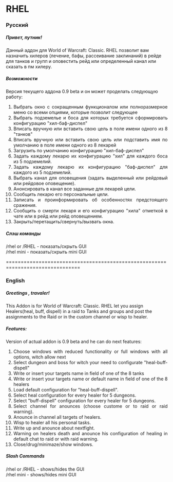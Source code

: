 <h1>RHEL</h1>
<h3>Русский</h3>
<h5>Привет, путник!</h5>
<p><div>Данный аддон для World of Warcraft: Classic. RHEL позволит вам назначить хилеров (лечение, бафы, рассеивание заклинаний) в рейде для танков и групп и оповестить рейд или определенный канал или сказать в пм хилеру. <div></p>
<h5>Возможности</h5>
<p><div>Версия текущего аддона 0.9 beta и он может проделать следующую работу:<div></p>
<ol>
<li style="text-align: justify;">Выбрать окно с сокращенным функционалом или полноразмерное меню со всеми опциями, которые позволит следующее</li>
<li style="text-align: justify;">Выбрать подземелье и боса для которых требуется сформировать конфигурацию "хил-баф-диспел"</li>
<li style="text-align: justify;">Вписать вручную или вставить свою цель в поле имени одного из 8 "танков"</li>
<li style="text-align: justify;">Вписать вручную или вставить свою цель или подставить имя по умолчанию в поле имени одного из 8 лекарей</li>
<li style="text-align: justify;">Загрузить по умолчанию конфигурацию "хил-баф-диспел"</li>
<li style="text-align: justify;">Задать каждому лекарю их конфигурацию "хил" для каждого боса из 5 подземелий.</li>
<li style="text-align: justify;">Задать каждому лекарю их конфигурацию "баф-диспел" для каждого из 5 подземелий.</li>
<li style="text-align: justify;">Выбрать канал для оповещения (задать выделенный или рейдовый или рейдовое оповещение).</li>
<li style="text-align: justify;">Анонсировать в канал все заданные для лекарей цели.</li>
<li style="text-align: justify;">Сообщить лекарю его персональные цели.</li>
<li style="text-align: justify;">Записать и проинформировать об особенностях предстоящего сражения.</li>
<li style="text-align: justify;">Сообщить о смерти лекаря и его конфигурацию "хила" отметкой в чате или в рейд или рейд оповещением.</li>
<li style="text-align: justify;">Закрыть/перетащить/свернуть/вызвать окна.</li>
</ol>
 
<h5>Слэш команды</h5>
<div>/rhel or /RHEL - показать/скрыть GUI</div>
<div>/rhel mini - показать/скрыть mini GUI</div>
  
===============================================================================

<h3>English</h3>
<h5>Greetings , travaler!</h3>
<p><div>This Addon is for World of Warcraft: Classic. RHEL let you assign Healers(heal, buff, dispell) in a raid to Tanks and groups and post the assignments to the Raid or in the custom  channel or wisp to healer.<div>
<h5>Features:</h3>
<div>Version of actual addon is 0.9 beta and he can do next features:<div></p>
<ol>
<li style="text-align: justify;">Choose windows with reduced functionality or full windows with all options, witch allow next</li>
<li style="text-align: justify;">Select dungeon and boss for witch your need to configurate "heal-buff-dispell"</li>
<li style="text-align: justify;">Write or insert your targets name in field of one of the 8 tanks</li>
<li style="text-align: justify;">Write or insert your targets name or default name in field of one of the 8 healers</li>
<li style="text-align: justify;">Load default configuration for "heal-buff-dispell".</li>
<li style="text-align: justify;">Select heal configuration for every healer for 5 dungeons.</li>
<li style="text-align: justify;">Select "buff-dispell" configuration for every healer for 5 dungeons.</li>
<li style="text-align: justify;">Select channel for anounces (choose custome or to raid or raid warning).</li>
<li style="text-align: justify;">Anounce in channel all targets of healers.</li>
<li style="text-align: justify;">Wisp to healer all his personal tasks.</li> 
<li style="text-align: justify;">Write up and anounce about nextfight.</li>
<li style="text-align: justify;">Warning on healers death and anounce his configuration of healing in default chat to raid or with raid warning.</li>
<li style="text-align: justify;">Close/drug/minimaze/show windows.</li>
</ol>

<h5>Slash Commands</h5>
<div>/rhel or /RHEL - shows/hides the GUI</div>
<div>/rhel mini - shows/hides mini GUI</div>


